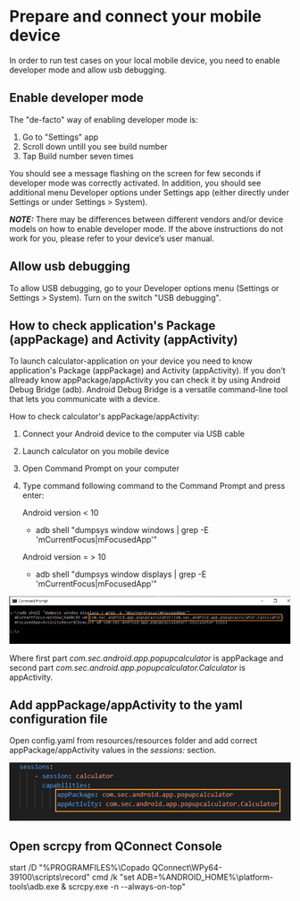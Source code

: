 # Prepare and connect your mobile device

In order to run test cases on your local mobile device, you need to enable developer mode and allow usb debugging.

## Enable developer mode

The "de-facto" way of enabling developer mode is:

1. Go to "Settings" app
2. Scroll down untill you see build number
3. Tap Build number seven times

You should see a message flashing on the screen for few seconds if developer mode was correctly activated. In addition, you should see additional menu Developer options under Settings app (either directly under Settings or under Settings > System).

**_NOTE:_** There may be differences between different vendors and/or device models on how to enable developer mode. If the above instructions do not work for you, please refer to your device’s user manual.

## Allow usb debugging

To allow USB debugging, go to your Developer options menu (Settings or Settings > System). Turn on the switch "USB debugging".

## How to check application's Package (appPackage) and Activity (appActivity)

To launch calculator-application on your device you need to know application's Package (appPackage) and Activity (appActivity).
If you don't allready know appPackage/appActivity you can check it by using Android Debug Bridge (adb). Android Debug Bridge is a versatile command-line tool that lets you communicate with a device.

How to check calculator's appPackage/appActivity:
1) Connect your Android device to the computer via USB cable
2) Launch calculator on you mobile device
3) Open Command Prompt on your computer
4) Type command following command to the Command Prompt and press enter:
    
    Android version < 10
    - adb shell "dumpsys window windows | grep -E 'mCurrentFocus|mFocusedApp'"
    
    Android version = > 10
    - adb shell "dumpsys window displays | grep -E 'mCurrentFocus|mFocusedApp'"

![appPackage/appActivity cmd Screen Shot][appPackage-appActivity]

[appPackage-appActivity]: ./images/appPackage_appActivity.png

Where first part _com.sec.android.app.popupcalculator_ is appPackage and second part _com.sec.android.app.popupcalculator.Calculator_ is appActivity.

## Add appPackage/appActivity to the yaml configuration file

Open config.yaml from resources/resources folder and add correct appPackage/appActivity values in the _sessions:_ section.

![yaml appPackage/appActivity Screen Shot][yaml-appPackage-appActivity]

[yaml-appPackage-appActivity]: ./images/yaml_appPackage_appActivity.png

## Open scrcpy from QConnect Console

start /D "%PROGRAMFILES%\Copado QConnect\WPy64-39100\scripts\record" cmd /k "set ADB=%ANDROID_HOME%\platform-tools\adb.exe & scrcpy.exe -n --always-on-top"
